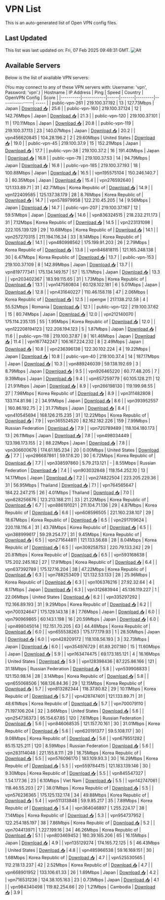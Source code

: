 # VPN List

This is an auto-generated list of Open VPN config files.

## Last Updated

This list was last updated on: Fri, 07 Feb 2025 09:48:31 GMT.
![Alt](https://repobeats.axiom.co/api/embed/186b98318ef1479477931607c1ad7d823f12451f.svg "Repobeats analytics image")

## Available Servers

Below is the list of available VPN servers:

(You may connect to any of these VPN servers with: Username: 'vpn', Password: 'vpn'.)
| Hostname | IP Address | Ping | Speed | Country | OpenVPN Config | Score |
|----------|------------|------|-------|---------|----------------| ----- |
| public-vpn-261 | 219.100.37.192 | 13 | 127.73Mbps | Japan | [Download 📥](./configs/server_0_JP.ovpn) | 25.6 |
| public-vpn-160 | 219.100.37.124 | 12 | 142.76Mbps | Japan | [Download 📥](./configs/server_1_JP.ovpn) | 21.3 |
| public-vpn-120 | 219.100.37.101 | 11 | 170.11Mbps | Japan | [Download 📥](./configs/server_2_JP.ovpn) | 20.8 |
| public-vpn-119 | 219.100.37.113 | 23 | 140.07Mbps | Japan | [Download 📥](./configs/server_3_JP.ovpn) | 20.2 |
| vpn456620845 | 104.28.196.2 | 2 | 29.60Mbps | United States | [Download 📥](./configs/server_4_US.ovpn) | 19.0 |
| public-vpn-45 | 219.100.37.9 | 15 | 152.21Mbps | Japan | [Download 📥](./configs/server_5_JP.ovpn) | 17.7 |
| public-vpn-38 | 219.100.37.2 | 16 | 191.40Mbps | Japan | [Download 📥](./configs/server_6_JP.ovpn) | 16.8 |
| public-vpn-78 | 219.100.37.53 | 14 | 94.79Mbps | Japan | [Download 📥](./configs/server_7_JP.ovpn) | 16.8 |
| public-vpn-185 | 219.100.37.193 | 18 | 100.88Mbps | Japan | [Download 📥](./configs/server_8_JP.ovpn) | 16.5 |
| vpn195575104 | 150.246.140.7 | 3 | 80.35Mbps | Japan | [Download 📥](./configs/server_9_JP.ovpn) | 15.4 |
| vpn276592640 | 121.133.89.71 | 31 | 42.71Mbps | Korea Republic of | [Download 📥](./configs/server_10_KR.ovpn) | 14.9 |
| vpn122409585 | 125.137.38.179 | 28 | 8.76Mbps | Korea Republic of | [Download 📥](./configs/server_11_KR.ovpn) | 14.7 |
| vpn578979958 | 122.210.45.205 | 14 | 9.56Mbps | Japan | [Download 📥](./configs/server_12_JP.ovpn) | 14.7 |
| public-vpn-207 | 219.100.37.167 | 12 | 59.51Mbps | Japan | [Download 📥](./configs/server_13_JP.ovpn) | 14.6 |
| vpn836324515 | 218.232.211.173 | 31 | 7.12Mbps | Korea Republic of | [Download 📥](./configs/server_14_KR.ovpn) | 14.5 |
| vpn223131098 | 222.105.139.129 | 29 | 10.68Mbps | Korea Republic of | [Download 📥](./configs/server_15_KR.ovpn) | 14.1 |
| vpn257270315 | 211.194.116.34 | 33 | 8.14Mbps | Korea Republic of | [Download 📥](./configs/server_16_KR.ovpn) | 14.1 |
| vpn480998562 | 175.199.91.203 | 26 | 2.79Mbps | Korea Republic of | [Download 📥](./configs/server_17_KR.ovpn) | 13.8 |
| vpn846818115 | 121.165.248.138 | 30 | 6.47Mbps | Korea Republic of | [Download 📥](./configs/server_18_KR.ovpn) | 13.7 |
| public-vpn-153 | 219.100.37.109 | 8 | 142.89Mbps | Japan | [Download 📥](./configs/server_19_JP.ovpn) | 13.7 |
| vpn819777341 | 175.134.149.157 | 57 | 15.17Mbps | Japan | [Download 📥](./configs/server_20_JP.ovpn) | 13.3 |
| vpn203402367 | 183.99.115.65 | 31 | 1.73Mbps | Korea Republic of | [Download 📥](./configs/server_21_KR.ovpn) | 13.1 |
| vpn147580804 | 60.128.102.181 | 6 | 5.01Mbps | Japan | [Download 📥](./configs/server_22_JP.ovpn) | 12.8 |
| vpn431640227 | 110.46.158.118 | 47 | 2.06Mbps | Korea Republic of | [Download 📥](./configs/server_23_KR.ovpn) | 12.5 |
| opengw | 217.138.212.58 | 4 | 55.52Mbps | Romania | [Download 📥](./configs/server_24_RO.ovpn) | 12.1 |
| public-vpn-122 | 219.100.37.62 | 15 | 80.74Mbps | Japan | [Download 📥](./configs/server_25_JP.ovpn) | 12.0 |
| vpn212140070 | 175.114.235.135 | 55 | 1.95Mbps | Korea Republic of | [Download 📥](./configs/server_26_KR.ovpn) | 12.0 |
| vpn122208194123 | 122.208.194.123 | 5 | 1.87Mbps | Japan | [Download 📥](./configs/server_27_JP.ovpn) | 11.6 |
| public-vpn-118 | 219.100.37.87 | 9 | 161.46Mbps | Japan | [Download 📥](./configs/server_28_JP.ovpn) | 11.4 |
| vpn167742247 | 106.167.224.232 | 8 | 2.49Mbps | Japan | [Download 📥](./configs/server_29_JP.ovpn) | 10.8 |
| vpn236396138 | 122.30.102.224 | 4 | 19.22Mbps | Japan | [Download 📥](./configs/server_30_JP.ovpn) | 10.8 |
| public-vpn-40 | 219.100.37.4 | 14 | 187.17Mbps | Japan | [Download 📥](./configs/server_31_JP.ovpn) | 10.3 |
| vpn889246039 | 59.138.192.69 | 3 | 8.79Mbps | Japan | [Download 📥](./configs/server_32_JP.ovpn) | 9.5 |
| vpn926465220 | 60.77.48.205 | 7 | 9.39Mbps | Japan | [Download 📥](./configs/server_33_JP.ovpn) | 9.4 |
| vpn657259779 | 60.105.128.211 | 12 | 21.91Mbps | Japan | [Download 📥](./configs/server_34_JP.ovpn) | 8.9 |
| vpn266198130 | 119.199.98.55 | 27 | 7.98Mbps | Korea Republic of | [Download 📥](./configs/server_35_KR.ovpn) | 8.9 |
| vpn311482808 | 133.114.81.98 | 2 | 34.91Mbps | Japan | [Download 📥](./configs/server_36_JP.ovpn) | 8.6 |
| vpn393952557 | 160.86.192.75 | 2 | 31.77Mbps | Japan | [Download 📥](./configs/server_37_JP.ovpn) | 8.4 |
| vpn410545694 | 168.126.215.235 | 31 | 12.22Mbps | Korea Republic of | [Download 📥](./configs/server_38_KR.ovpn) | 7.9 |
| vpn365524520 | 82.162.182.226 | 159 | 7.99Mbps | Russian Federation | [Download 📥](./configs/server_39_RU.ovpn) | 7.9 |
| vpn720789489 | 118.104.180.173 | 13 | 26.11Mbps | Japan | [Download 📥](./configs/server_40_JP.ovpn) | 7.8 |
| vpn498034449 | 123.198.173.155 | 2 | 88.22Mbps | Japan | [Download 📥](./configs/server_41_JP.ovpn) | 7.8 |
| vpn306600676 | 174.61.185.234 | 20 | 0.00Mbps | United States | [Download 📥](./configs/server_42_US.ovpn) | 7.7 |
| vpn286687861 | 59.17.6.20 | 30 | 6.72Mbps | Korea Republic of | [Download 📥](./configs/server_43_KR.ovpn) | 7.7 |
| vpn338597860 | 5.79.213.121 | - | 8.55Mbps | Russian Federation | [Download 📥](./configs/server_44_RU.ovpn) | 7.4 |
| vpn903032848 | 118.154.252.10 | 13 | 14.17Mbps | Japan | [Download 📥](./configs/server_45_JP.ovpn) | 7.2 |
| vpn274822504 | 223.205.229.36 | 31 | 56.95Mbps | Thailand | [Download 📥](./configs/server_46_TH.ovpn) | 7.1 |
| vpn764565647 | 184.22.247.215 | 26 | 4.01Mbps | Thailand | [Download 📥](./configs/server_47_TH.ovpn) | 7.0 |
| vpn828256676 | 123.213.188.211 | 33 | 21.22Mbps | Korea Republic of | [Download 📥](./configs/server_48_KR.ovpn) | 6.7 |
| vpn886191021 | 211.104.71.136 | 29 | 4.87Mbps | Korea Republic of | [Download 📥](./configs/server_49_KR.ovpn) | 6.6 |
| vpn608596505 | 221.160.238.107 | 29 | 18.67Mbps | Korea Republic of | [Download 📥](./configs/server_50_KR.ovpn) | 6.5 |
| vpn291709624 | 220.118.116.4 | 31 | 43.78Mbps | Korea Republic of | [Download 📥](./configs/server_51_KR.ovpn) | 6.5 |
| vpn388999617 | 59.29.254.77 | 31 | 9.45Mbps | Korea Republic of | [Download 📥](./configs/server_52_KR.ovpn) | 6.5 |
| vpn271644811 | 121.133.56.68 | 28 | 8.04Mbps | Korea Republic of | [Download 📥](./configs/server_53_KR.ovpn) | 6.5 |
| vpn309258753 | 220.79.133.242 | 29 | 20.81Mbps | Korea Republic of | [Download 📥](./configs/server_54_KR.ovpn) | 6.5 |
| vpn593168638 | 175.202.245.162 | 27 | 17.91Mbps | Korea Republic of | [Download 📥](./configs/server_55_KR.ovpn) | 6.4 |
| vpn637392789 | 175.127.16.204 | 38 | 47.22Mbps | Korea Republic of | [Download 📥](./configs/server_56_KR.ovpn) | 6.3 |
| vpn788253409 | 121.132.53.133 | 28 | 25.96Mbps | Korea Republic of | [Download 📥](./configs/server_57_KR.ovpn) | 6.3 |
| vpn106376216 | 27.92.32.64 | 4 | 8.17Mbps | Japan | [Download 📥](./configs/server_58_JP.ovpn) | 6.3 |
| vpn312683944 | 45.136.119.227 | 1 | 22.06Mbps | United States | [Download 📥](./configs/server_59_US.ovpn) | 6.2 |
| vpn335297292 | 112.166.89.193 | 31 | 9.29Mbps | Korea Republic of | [Download 📥](./configs/server_60_KR.ovpn) | 6.2 |
| vpn700324647 | 175.129.143.18 | 8 | 7.76Mbps | Japan | [Download 📥](./configs/server_61_JP.ovpn) | 6.0 |
| vpn790969865 | 60.143.1.198 | 16 | 20.59Mbps | Japan | [Download 📥](./configs/server_62_JP.ovpn) | 6.0 |
| vpn498045014 | 112.151.70.205 | 63 | 44.48Mbps | Korea Republic of | [Download 📥](./configs/server_63_KR.ovpn) | 6.0 |
| vpn655538263 | 175.177.179.93 | 1 | 28.50Mbps | Japan | [Download 📥](./configs/server_64_JP.ovpn) | 6.0 |
| vpn428209172 | 118.108.56.193 | 3 | 32.73Mbps | Japan | [Download 📥](./configs/server_65_JP.ovpn) | 6.0 |
| vpn354976729 | 61.89.207.180 | 15 | 11.60Mbps | Japan | [Download 📥](./configs/server_66_JP.ovpn) | 5.9 |
| vpn163474475 | 69.173.185.121 | 4 | 16.16Mbps | United States | [Download 📥](./configs/server_67_US.ovpn) | 5.9 |
| vpn128398436 | 87.225.86.166 | 121 | 31.18Mbps | Russian Federation | [Download 📥](./configs/server_68_RU.ovpn) | 5.8 |
| vpn539908833 | 121.150.98.14 | 28 | 3.14Mbps | Korea Republic of | [Download 📥](./configs/server_69_KR.ovpn) | 5.8 |
| vpn655068506 | 168.126.84.36 | 29 | 12.15Mbps | Korea Republic of | [Download 📥](./configs/server_70_KR.ovpn) | 5.7 |
| vpn813282344 | 118.37.80.82 | 29 | 10.11Mbps | Korea Republic of | [Download 📥](./configs/server_71_KR.ovpn) | 5.7 |
| vpn428747401 | 121.133.89.71 | 31 | 48.61Mbps | Korea Republic of | [Download 📥](./configs/server_72_KR.ovpn) | 5.7 |
| vpn700079110 | 71.197.106.204 | 32 | 3.66Mbps | United States | [Download 📥](./configs/server_73_US.ovpn) | 5.6 |
| vpn254736373 | 95.154.67.85 | 120 | 7.61Mbps | Russian Federation | [Download 📥](./configs/server_74_RU.ovpn) | 5.6 |
| vpn846068535 | 121.157.70.161 | 30 | 31.01Mbps | Korea Republic of | [Download 📥](./configs/server_75_KR.ovpn) | 5.6 |
| vpn620191377 | 59.5.108.117 | 30 | 9.08Mbps | Korea Republic of | [Download 📥](./configs/server_76_KR.ovpn) | 5.6 |
| vpn679551282 | 85.15.125.211 | 120 | 8.59Mbps | Russian Federation | [Download 📥](./configs/server_77_RU.ovpn) | 5.6 |
| vpn283114048 | 221.155.8.111 | 29 | 18.75Mbps | Korea Republic of | [Download 📥](./configs/server_78_KR.ovpn) | 5.5 |
| vpn576096170 | 183.109.93.3 | 30 | 16.29Mbps | Korea Republic of | [Download 📥](./configs/server_79_KR.ovpn) | 5.5 |
| vpn559784415 | 121.183.139.146 | 30 | 9.30Mbps | Korea Republic of | [Download 📥](./configs/server_80_KR.ovpn) | 5.5 |
| vpn845547327 | 1.54.177.36 | 23 | 6.10Mbps | Viet Nam | [Download 📥](./configs/server_81_VN.ovpn) | 5.5 |
| vpn142747061 | 118.46.55.203 | 27 | 38.01Mbps | Korea Republic of | [Download 📥](./configs/server_82_KR.ovpn) | 5.5 |
| vpn576236365 | 175.125.132.174 | 34 | 49.88Mbps | Korea Republic of | [Download 📥](./configs/server_83_KR.ovpn) | 5.4 |
| vpn511313848 | 59.9.85.217 | 35 | 7.89Mbps | Korea Republic of | [Download 📥](./configs/server_84_KR.ovpn) | 5.4 |
| vpn364046897 | 1.255.224.17 | 38 | 7.14Mbps | Korea Republic of | [Download 📥](./configs/server_85_KR.ovpn) | 5.3 |
| vpn954737952 | 122.254.185.197 | 38 | 7.86Mbps | Korea Republic of | [Download 📥](./configs/server_86_KR.ovpn) | 5.2 |
| vpn704413971 | 1.227.199.16 | 34 | 46.26Mbps | Korea Republic of | [Download 📥](./configs/server_87_KR.ovpn) | 5.1 |
| vpn803469452 | 180.39.165.206 | 65 | 16.15Mbps | Japan | [Download 📥](./configs/server_88_JP.ovpn) | 4.9 |
| vpn135129274 | 174.165.72.125 | 5 | 46.43Mbps | United States | [Download 📥](./configs/server_89_US.ovpn) | 4.8 |
| vpn485966538 | 59.16.169.151 | 30 | 1.68Mbps | Korea Republic of | [Download 📥](./configs/server_90_KR.ovpn) | 4.7 |
| vpn525530565 | 112.218.13.237 | 42 | 2.52Mbps | Korea Republic of | [Download 📥](./configs/server_91_KR.ovpn) | 4.7 |
| vpn668901952 | 133.106.61.33 | 26 | 1.89Mbps | Japan | [Download 📥](./configs/server_92_JP.ovpn) | 4.2 |
| vpn716531236 | 124.38.105.163 | 23 | 0.73Mbps | Japan | [Download 📥](./configs/server_93_JP.ovpn) | 4.1 |
| vpn984340498 | 119.82.254.66 | 20 | 1.21Mbps | Cambodia | [Download 📥](./configs/server_94_KH.ovpn) | 3.9 |
